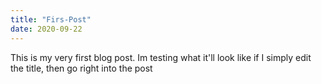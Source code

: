 ```yaml
---
title: "Firs-Post"
date: 2020-09-22
---
```


This is my very first blog post. Im testing what it'll look like if I simply edit the title, then go right into the post
